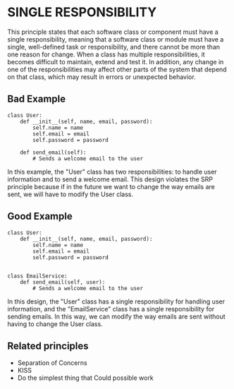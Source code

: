 # SINGLE RESPONSIBILITY

This principle states that each software class or component must have a single responsibility, meaning that a software class or module must have a single, well-defined task or responsibility, and there cannot be more than one reason for change. When a class has multiple responsibilities, it becomes difficult to maintain, extend and test it. In addition, any change in one of the responsibilities may affect other parts of the system that depend on that class, which may result in errors or unexpected behavior.

## Bad Example

```
class User:
    def __init__(self, name, email, password):
        self.name = name
        self.email = email
        self.password = password

    def send_email(self):
        # Sends a welcome email to the user

```
In this example, the "User" class has two responsibilities: to handle user information and to send a welcome email. This design violates the SRP principle because if in the future we want to change the way emails are sent, we will have to modify the User class.

## Good Example

```
class User:
    def __init__(self, name, email, password):
        self.name = name
        self.email = email
        self.password = password


class EmailService:
    def send_email(self, user):
        # Sends a welcome email to the user
```

In this design, the "User" class has a single responsibility for handling user information, and the "EmailService" class has a single responsibility for sending emails. In this way, we can modify the way emails are sent without having to change the User class.


## Related principles
- Separation of Concerns
- KISS
- Do the simplest thing that Could possible work
